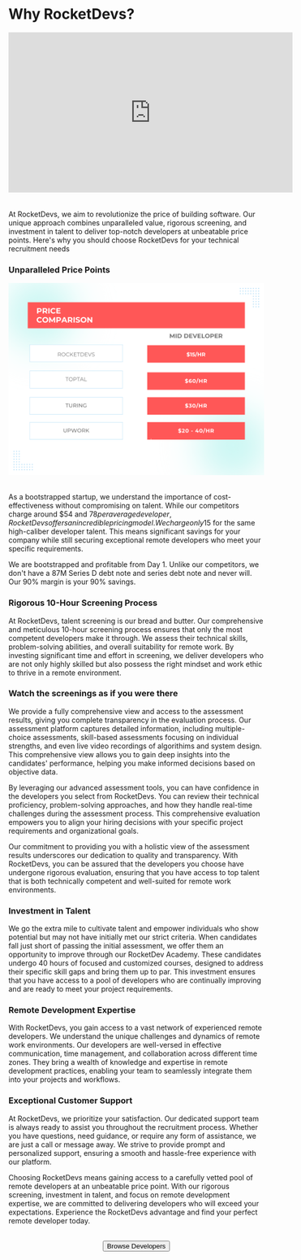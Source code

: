 # Why RocketDevs?

<iframe width="560" height="315" src="https://www.youtube.com/embed/4nUcmkj0yfQ?si=9XNd9B9EZSoZFBg_" title="YouTube video player" frameborder="0" allow="accelerometer; autoplay; clipboard-write; encrypted-media; gyroscope; picture-in-picture; web-share" allowfullscreen></iframe>
<br><br>

At RocketDevs, we aim to revolutionize the price of building software. Our unique approach combines unparalleled value, rigorous screening, and investment in talent to deliver top-notch developers at unbeatable price points. Here's why you should choose RocketDevs for your technical recruitment needs


### **Unparalleled Price Points**

<img src="./assets/pricing_table.png" alt="Pricing table">
<br><br>

As a bootstrapped startup, we understand the importance of cost-effectiveness without compromising on talent. While our competitors charge around $54 and $78 per average developer, RocketDevs offers an incredible pricing model. We charge only 15$ for the same high-caliber developer talent. This means significant savings for your company while still securing exceptional remote developers who meet your specific requirements.

We are bootstrapped and profitable from Day 1. Unlike our competitors, we don't have a 87M Series D debt note and series debt note and never will. Our 90% margin is your 90% savings.

### **Rigorous 10-Hour Screening Process**
At RocketDevs, talent screening is our bread and butter. Our comprehensive and meticulous 10-hour screening process ensures that only the most competent developers make it through. We assess their technical skills, problem-solving abilities, and overall suitability for remote work. By investing significant time and effort in screening, we deliver developers who are not only highly skilled but also possess the right mindset and work ethic to thrive in a remote environment.

### **Watch the screenings as if you were there**
We provide a fully comprehensive view and access to the assessment results, giving you complete transparency in the evaluation process. Our assessment platform captures detailed information, including multiple-choice assessments, skill-based assessments focusing on individual strengths, and even live video recordings of algorithims and system design. This comprehensive view allows you to gain deep insights into the candidates' performance, helping you make informed decisions based on objective data.

By leveraging our advanced assessment tools, you can have confidence in the developers you select from RocketDevs. You can review their technical proficiency, problem-solving approaches, and how they handle real-time challenges during the assessment process. This comprehensive evaluation empowers you to align your hiring decisions with your specific project requirements and organizational goals.

Our commitment to providing you with a holistic view of the assessment results underscores our dedication to quality and transparency. With RocketDevs, you can be assured that the developers you choose have undergone rigorous evaluation, ensuring that you have access to top talent that is both technically competent and well-suited for remote work environments.

### **Investment in Talent**
We go the extra mile to cultivate talent and empower individuals who show potential but may not have initially met our strict criteria. When candidates fall just short of passing the initial assessment, we offer them an opportunity to improve through our RocketDev Academy. These candidates undergo 40 hours of focused and customized courses, designed to address their specific skill gaps and bring them up to par. This investment ensures that you have access to a pool of developers who are continually improving and are ready to meet your project requirements.

### **Remote Development Expertise**
With RocketDevs, you gain access to a vast network of experienced remote developers. We understand the unique challenges and dynamics of remote work environments. Our developers are well-versed in effective communication, time management, and collaboration across different time zones. They bring a wealth of knowledge and expertise in remote development practices, enabling your team to seamlessly integrate them into your projects and workflows.

### **Exceptional Customer Support**
At RocketDevs, we prioritize your satisfaction. Our dedicated support team is always ready to assist you throughout the recruitment process. Whether you have questions, need guidance, or require any form of assistance, we are just a call or message away. We strive to provide prompt and personalized support, ensuring a smooth and hassle-free experience with our platform.

Choosing RocketDevs means gaining access to a carefully vetted pool of remote developers at an unbeatable price point. With our rigorous screening, investment in talent, and focus on remote development expertise, we are committed to delivering developers who will exceed your expectations. Experience the RocketDevs advantage and find your perfect remote developer today.


<br>

<div align="center">
    <button type="button" class="md-button md-button--primary" onclick="window.location.href = 'https://rocketdevs.com/browse';"> Browse Developers</button>
</div>